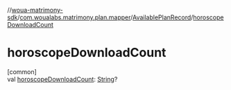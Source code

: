 //[woua-matrimony-sdk](../../../index.md)/[com.woualabs.matrimony.plan.mapper](../index.md)/[AvailablePlanRecord](index.md)/[horoscopeDownloadCount](horoscope-download-count.md)

# horoscopeDownloadCount

[common]\
val [horoscopeDownloadCount](horoscope-download-count.md): [String](https://kotlinlang.org/api/latest/jvm/stdlib/kotlin/-string/index.html)?
